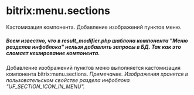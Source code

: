 # bitrix:menu.sections
Кастомизация компонента. Добавление изображений пунктов меню.

##### Всем известно, что в result_modifier.php шаблона компонента "Меню разделов инфоблока" нельзя добавлять запросы в БД. Так как это сломает кеширование компонента.

Добавление изображений пунктов меню выполняется кастомизация компонента bitrix:menu.sections.
*Примечание. Изображения хранятся в пользовательском свойстве раздела инфоблока "UF_SECTION_ICON_IN_MENU".*

